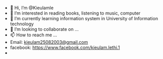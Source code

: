 - 👋 Hi, I’m @Kieulamle
- 👀 I’m interested in reading books, listening to music, computer
- 🌱 I’m currently learning information system in University of Information technology
- 💞️ I’m looking to collaborate on ...
- 📫 How to reach me ...
- Email: kieulam25082003@gmail.com
- facebook: https://www.facebook.com/kieulam.lethi.1
- 

<!---
Kieulamle/Kieulamle is a ✨ special ✨ repository because its `README.md` (this file) appears on your GitHub profile.
You can click the Preview link to take a look at your changes.
--->
